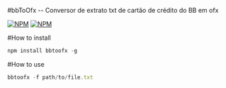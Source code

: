 #bbToOfx -- Conversor de extrato txt de cartão de crédito do BB em ofx

[![NPM](https://nodei.co/npm/bbtoofx.png?downloads=true&stars=true)](https://nodei.co/npm/bbtoofx/)
[![NPM](https://nodei.co/npm-dl/bbtoofx.png)](https://nodei.co/npm/bbtoofx/)

#How to install

```javascript
npm install bbtoofx -g
```

#How to use

```javascript
bbtoofx -f path/to/file.txt
```